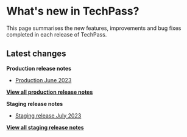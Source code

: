 # What's new in TechPass?

This page summarises the new features, improvements and bug fixes completed in each release of TechPass.

## Latest changes

**Production release notes**
- [Production June 2023](whats-new/production-release-notes?id=jun-2023)

 [**View all production release notes**](/whats-new/production-release-notes)


**Staging release notes**
- [Staging release July 2023](whats-new/staging-release-notes?id=july-2023)

 [**View all staging release notes**](/whats-new/staging-release-notes)
